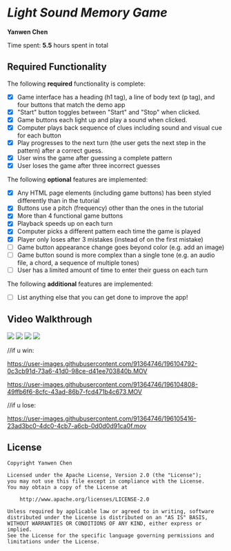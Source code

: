 # *Light Sound Memory Game*

**Yanwen Chen**

Time spent: **5.5** hours spent in total

## Required Functionality

The following **required** functionality is complete:

* [X] Game interface has a heading (h1 tag), a line of body text (p tag), and four buttons that match the demo app
* [X] "Start" button toggles between "Start" and "Stop" when clicked. 
* [X] Game buttons each light up and play a sound when clicked. 
* [X] Computer plays back sequence of clues including sound and visual cue for each button
* [X] Play progresses to the next turn (the user gets the next step in the pattern) after a correct guess. 
* [X] User wins the game after guessing a complete pattern
* [X] User loses the game after three incorrect guesses

The following **optional** features are implemented:

* [X] Any HTML page elements (including game buttons) has been styled differently than in the tutorial
* [X] Buttons use a pitch (frequency) other than the ones in the tutorial
* [X] More than 4 functional game buttons
* [X] Playback speeds up on each turn
* [X] Computer picks a different pattern each time the game is played
* [X] Player only loses after 3 mistakes (instead of on the first mistake)
* [ ] Game button appearance change goes beyond color (e.g. add an image)
* [ ] Game button sound is more complex than a single tone (e.g. an audio file, a chord, a sequence of multiple tones)
* [ ] User has a limited amount of time to enter their guess on each turn

The following **additional** features are implemented:

- [ ] List anything else that you can get done to improve the app!

## Video Walkthrough

![](gif1-link-here)
![](gif2-link-here)
![](gif3-link-here)
![](gif4-link-here)

//if u win:

https://user-images.githubusercontent.com/91364746/196104792-0c3cb91d-73a6-41d0-98ce-d41ee703840b.MOV

https://user-images.githubusercontent.com/91364746/196104808-49ffb6f6-8cfc-43ad-86b7-fcd471b4c673.MOV

//if u lose:

https://user-images.githubusercontent.com/91364746/196105416-23ad3bc0-4dc0-4cb7-a6cb-0d0d0d91ca0f.mov





## License

    Copyright Yanwen Chen

    Licensed under the Apache License, Version 2.0 (the "License");
    you may not use this file except in compliance with the License.
    You may obtain a copy of the License at

        http://www.apache.org/licenses/LICENSE-2.0

    Unless required by applicable law or agreed to in writing, software
    distributed under the License is distributed on an "AS IS" BASIS,
    WITHOUT WARRANTIES OR CONDITIONS OF ANY KIND, either express or implied.
    See the License for the specific language governing permissions and
    limitations under the License.
